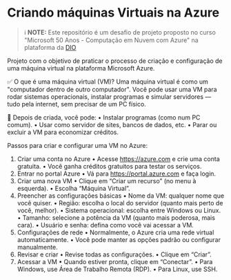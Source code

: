 # Criando máquinas Virtuais na Azure

 > ℹ️ **NOTE:**  Este repositório é um desafio de projeto proposto no curso "Microsoft 50 Anos - Computação em Nuvem com Azure" na plataforma da [DIO](https://dio.me)

Projeto com o objetivo de praticar o processo de criação e configuração de uma máquina virtual na plataforma Microsoft Azure.


✅ O que é uma máquina virtual (VM)?
Uma máquina virtual é como um "computador dentro de outro computador".
Você pode usar uma VM para rodar sistemas operacionais, instalar programas e simular servidores — tudo pela internet, sem precisar de um PC físico.

🧩 Depois de criada, você pode:
•	Instalar programas (como num PC comum).
•	Usar como servidor de sites, bancos de dados, etc.
•	Parar ou excluir a VM para economizar créditos.

Passos para criar e configurar uma VM no Azure:
1. Criar uma conta no Azure
•	Acesse https://azure.com e crie uma conta gratuita.
•	Você ganha créditos gratuitos para testar os serviços.
2. Entrar no portal Azure
•	Vá para https://portal.azure.com e faça login.
3. Criar uma nova VM
•	Clique em “Criar um recurso” (no menu à esquerda).
•	Escolha “Máquina Virtual”.
4. Preencher as configurações básicas
•	Nome da VM: qualquer nome que você quiser.
•	Região: escolha o local do servidor (quanto mais perto de você, melhor).
•	Sistema operacional: escolha entre Windows ou Linux.
•	Tamanho: selecione a potência da VM (quanto mais poderosa, mais cara).
•	Usuário e senha: defina como você vai acessar a VM.
5. Configurações de rede
•	Normalmente, o Azure cria uma rede virtual automaticamente.
•	Você pode manter as opções padrão ou configurar manualmente.
6. Revisar e criar
•	Revise todas as configurações.
•	Clique em “Criar”.
7. Acessar a VM
•	Quando estiver pronta, clique em “Conectar”.
•	Para Windows, use Área de Trabalho Remota (RDP).
•	Para Linux, use SSH.
